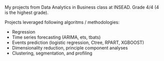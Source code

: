 My projects from Data Analytics in Business class at INSEAD. Grade 4/4 (4 is the highest grade).

Projects leveraged following algoritms / methodologies:
- Regression
- Time series forecasting (ARIMA, ets, tbats)
- Events prediction (logistic regression, Ctree, RPART, XGBOOST)
- Dimensionality reduction, principle component analyses
- Clustering, segmentation, and profiling
